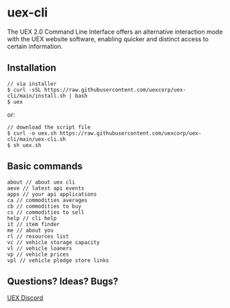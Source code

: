# uex-cli
The UEX 2.0 Command Line Interface offers an alternative interaction mode with the UEX website software, enabling quicker and distinct access to certain information.

## Installation

    // via installer
    $ curl -sSL https://raw.githubusercontent.com/uexcorp/uex-cli/main/install.sh | bash 
    $ uex   

or:  

    // download the script file  
    $ curl -o uex.sh https://raw.githubusercontent.com/uexcorp/uex-cli/main/uex-cli.sh  
    $ sh uex.sh

## Basic commands

    about // about uex cli
    aeve // latest api events
    apps // your api applications
    ca // commodities averages
    cb // commodities to buy
    cs // commodities to sell
    help // cli help
    it // item finder
    me // about you
    rl // resources list
    vc // vehicle storage capacity
    vl // vehicle loaners
    vp // vehicle prices
    vpl // vehicle pledge store links

## Questions? Ideas? Bugs?

[UEX Discord](http://discord.gg/Kf2GZCBgpx)